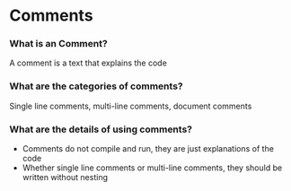 # Comments

### What is an Comment?
A comment is a text that explains the code

### What are the categories of comments?
Single line comments, multi-line comments, document comments

### What are the details of using comments?
- Comments do not compile and run, they are just explanations of the code
- Whether single line comments or multi-line comments, they should be written without nesting
